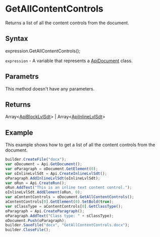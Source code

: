 # GetAllContentControls

Returns a list of all the content controls from the document.

## Syntax

expression.GetAllContentControls();

`expression` - A variable that represents a [ApiDocument](../ApiDocument.md) class.

## Parametrs

This method doesn't have any parameters.

## Returns

Array<[ApiBlockLvlSdt](../../ApiBlockLvlSdt/ApiBlockLvlSdt.md)> &#124; Array<[ApiInlineLvlSdt](../../ApiInlineLvlSdt/ApiInlineLvlSdt.md)>

## Example

This example shows how to get a list of all the content controls from the document.

```javascript
builder.CreateFile("docx");
var oDocument = Api.GetDocument();
var oParagraph = oDocument.GetElement(0);
var oInlineLvlSdt = Api.CreateInlineLvlSdt();
oParagraph.AddInlineLvlSdt(oInlineLvlSdt);
var oRun = Api.CreateRun();
oRun.AddText("This is an inline text content control.");
oInlineLvlSdt.AddElement(oRun, 0);
var aContentControls = oDocument.GetAllContentControls();
aContentControls[0].GetElement(0).SetBold(true);
var sClassType = aContentControls[0].GetClassType();
oParagraph = Api.CreateParagraph();
oParagraph.AddText("Class type: " + sClassType);
oDocument.Push(oParagraph);
builder.SaveFile("docx", "GetAllContentControls.docx");
builder.CloseFile();
```